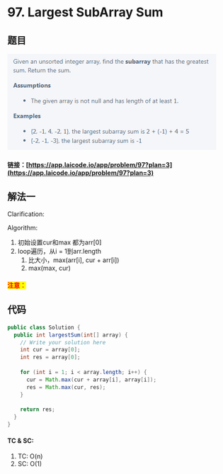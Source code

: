 # 97. Largest SubArray Sum

## 题目

![](<../../.gitbook/assets/image (32).png>)

#### 链接：[https://app.laicode.io/app/problem/97?plan=3](https://app.laicode.io/app/problem/97?plan=3)

## 解法一

Clarification:&#x20;

Algorithm:&#x20;

1. 初始设置cur和max 都为arr\[0]
2. loop遍历，从i = 1到arr.length
   1. 比大小，max(arr\[i], cur + arr\[i])
   2. max(max, cur)

#### <mark style="color:red;">注意：</mark>

## 代码

```java
public class Solution {
  public int largestSum(int[] array) {
    // Write your solution here
    int cur = array[0];
    int res = array[0];

    for (int i = 1; i < array.length; i++) {
      cur = Math.max(cur + array[i], array[i]);
      res = Math.max(cur, res);
    }

    return res;
  }
}
```

#### TC & SC:&#x20;

1. TC: O(n)
2. SC: O(1)
